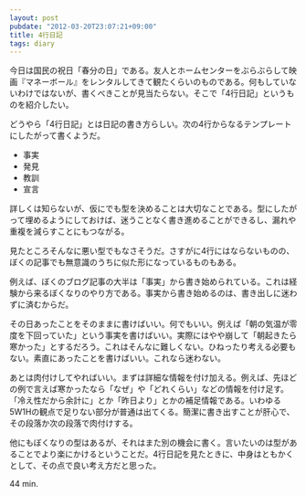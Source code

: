 ```yaml
---
layout: post
pubdate: "2012-03-20T23:07:21+09:00"
title: 4行日記
tags: diary
---
```

今日は国民の祝日「春分の日」である。友人とホームセンターをぶらぶらして映画『マネーボール』をレンタルしてきて観たくらいのものである。何もしていないわけではないが、書くべきことが見当たらない。そこで「4行日記」というものを紹介したい。

どうやら「4行日記」とは日記の書き方らしい。次の4行からなるテンプレートにしたがって書くようだ。

- 事実
- 発見
- 教訓
- 宣言

詳しくは知らないが、仮にでも型を決めることは大切なことである。型にしたがって埋めるようにしておけば、迷うことなく書き進めることができるし、漏れや重複を減らすことにもつながる。

見たところそんなに悪い型でもなさそうだ。さすがに4行にはならないものの、ぼくの記事でも無意識のうちに似た形になっているものもある。

例えば、ぼくのブログ記事の大半は「事実」から書き始められている。これは経験から来るぼくなりのやり方である。事実から書き始めるのは、書き出しに迷わずに済むからだ。

その日あったことをそのままに書けばいい。何でもいい。例えば「朝の気温が零度を下回っていた」という事実を書けばいい。実際にはやや崩して「朝起きたら寒かった」とするだろう。これはそんなに難しくない。ひねったり考える必要もない。素直にあったことを書けばいい。これなら迷わない。

あとは肉付けしてやればいい。まずは詳細な情報を付け加える。例えば、先ほどの例で言えば寒かったなら「なぜ」や「どれくらい」などの情報を付け足す。「冷え性だから余計に」とか「昨日より」とかの補足情報である。いわゆる5W1Hの観点で足りない部分が普通は出てくる。簡潔に書き出すことが肝心で、その段落か次の段落で肉付けする。

他にもぼくなりの型はあるが、それはまた別の機会に書く。言いたいのは型があることでより楽にかけるということだ。4行日記を見たときに、中身はともかくとして、その点で良い考え方だと思った。

44 min.
